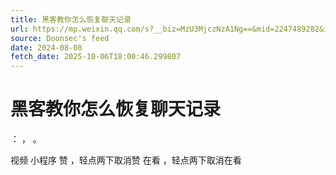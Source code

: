 ```yaml
---
title: 黑客教你怎么恢复聊天记录
url: https://mp.weixin.qq.com/s?__biz=MzU3MjczNzA1Ng==&mid=2247489282&idx=1&sn=b4d7d093907d25b1ec286a5616625a19
source: Doonsec's feed
date: 2024-08-08
fetch_date: 2025-10-06T18:00:46.299807
---
```


# 黑客教你怎么恢复聊天记录

：
，
。

视频
小程序
赞
，轻点两下取消赞
在看
，轻点两下取消在看